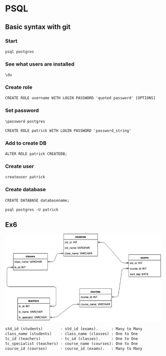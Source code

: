 # PSQL

## Basic syntax with git

### Start

```
psql postgres
```

### See what users are installed

```
\du
```

### Create role 

```
CREATE ROLE username WITH LOGIN PASSWORD 'quoted password' [OPTIONS]
```

### Set password

```
\password postgres
```

```
CREATE ROLE patrick WITH LOGIN PASSWORD 'password_string'
```

### Add to create DB

```
ALTER ROLE patrick CREATEDB;
```

### Create user

```
createuser patrick
```

### Create database

```
CREATE DATABASE databasename;
```

```
psql postgres -U patrick
```


## Ex6

![Database](https://github.com/ThaiNguyen-wakumo/Newbie/blob/master/school_management.png)

```
std_id (students)        - std_id (exams).      : Many to Many
class_name (students)    - class_name (classes) : One to One
tc_id (teachers)         - tc_id (classes).     : One to One
tc_specialist (teachers) - course_name (courses): One to One
course_id (courses)      - course_id (exams).   : Many to Many
```

